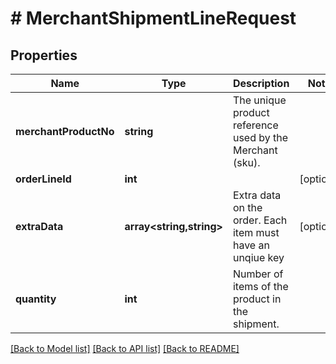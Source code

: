 # # MerchantShipmentLineRequest

## Properties

Name | Type | Description | Notes
------------ | ------------- | ------------- | -------------
**merchantProductNo** | **string** | The unique product reference used by the Merchant (sku). |
**orderLineId** | **int** |  | [optional]
**extraData** | **array<string,string>** | Extra data on the order. Each item must have an unqiue key | [optional]
**quantity** | **int** | Number of items of the product in the shipment. |

[[Back to Model list]](../../README.md#models) [[Back to API list]](../../README.md#endpoints) [[Back to README]](../../README.md)
